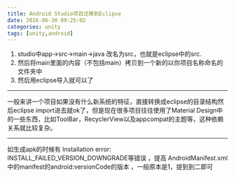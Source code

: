 ```yaml
---
title: Android Studio项目迁移到Eclipse
date: 2016-06-30 09:25:02
categories: unity
tags: [unity,android]
---
```


1. studio中app->src->main->java 改名为src，也就是eclipse中的src.
2. 然后将main里面的内容（不包括main）拷贝到一个新的以你项目名称命名的文件夹中
3. 然后用eclipse导入就可以了

<!-- more -->

---
一般来讲一个项目如果没有什么新系统的特征，直接转换成eclipse的目录结构然后eclipse import进去就ok了，但是现在很多项目往往使用了Material Design中的一些东西，比如ToolBar，RecyclerView以及appcompat的主题等，这种依赖关系就比较复杂。

---

如生成apk的时候有 Installation error: INSTALL_FAILED_VERSION_DOWNGRADE等错误 ，提高 AndroidManifest.xml中的manifest的android:versionCode的版本 ，一般原本是1，提到到二即可